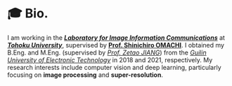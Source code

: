 # 🎓 Bio.
I am working in the [***Laboratory for Image Information Communications***](http://www.iic.ecei.tohoku.ac.jp/index.html) at [***Tohoku University***](https://www.tohoku.ac.jp/en/), supervised by [**Prof. Shinichiro OMACHI**](http://www.iic.ecei.tohoku.ac.jp/~machi/index-j.html). I obtained my B.Eng. and M.Eng. (supervised by [*Prof. Zetao JIANG*](https://www.guet.edu.cn/people/info/1003/1740.htm)) from the *[Guilin University of Electronic Technology](https://www.guet.edu.cn/)* in 2018 and 2021, respectively. My research interests include computer vision and deep learning, particularly focusing on **image processing** and **super-resolution**.
